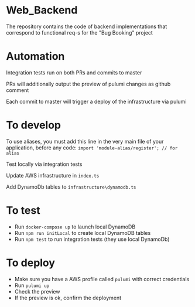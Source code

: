 # Web_Backend
The repository contains the code of backend implementations that correspond to functional req-s for the "Bug Booking" project

# Automation
Integration tests run on both PRs and commits to master

PRs will additionally output the preview of pulumi changes as github comment

Each commit to master will trigger a deploy of the infrastructure via pulumi

# To develop

To use aliases, you must add this line in the very main file of your application, before any code: `import 'module-alias/register'; // for alias`

Test locally via integration tests

Update AWS infrastructure in `index.ts`

Add DynamoDb tables to `infrastructure\dynamodb.ts`

# To test
- Run `docker-compose up` to launch local DynamoDB
- Run `npm run initLocal` to create local DynamoDB tables
- Run `npm test` to run integration tests (they use local DynamoDb)

# To deploy
- Make sure you have a AWS profile called `pulumi` with correct credentials
- Run `pulumi up`
- Check the preview
- If the preview is ok, confirm the deployment
